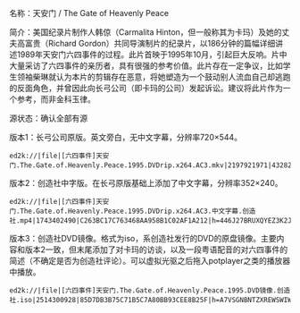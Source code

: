 名称：天安门 / The Gate of Heavenly Peace

简介：美国纪录片制作人韩倞（Carmalita Hinton，但一般称其为卡玛）及她的丈夫高富贵（Richard Gordon）共同导演制片的纪录片，以186分钟的篇幅详细讲述1989年天安门六四事件的过程。此片首映于1995年10月，引起巨大反响。片中大量采访了六四事件的亲历者，具有很强的参考价值。此片存在一定争议，比如学生领袖柴琳就认为本片的剪辑存在恶意，将她塑造为一个鼓动别人流血自己却逃跑的反面角色，并曾因此向长弓公司（即卡玛的公司）发起诉讼。建议将此片作为一个参考，而非金科玉律。

源状态：确认全部有源

版本1：长弓公司原版。英文旁白，无中文字幕，分辨率720×544。
```
ed2k://|file|[六四事件]天安门.The.Gate.of.Heavenly.Peace.1995.DVDrip.x264.AC3.mkv|2197921971|432828146B6391D0957283C49A52901C|h=DLIWAWGNERA2Q5B3EBGOMRE5LJCDFQD3|/
```
版本2：创造社中字版。在长弓原版基础上添加了中文字幕，分辨率352×240。
```
ed2k://|file|[六四事件]天安门.The.Gate.of.Heavenly.Peace.1995.DVDrip.x264.AC3.中文字幕.创造社.mp4|1743402490|C263BC17C763468AA958B1C02AF1A212|h=446J27BRUXQYEZ3K2JSMNAYLXVETUCID|/
```
版本3：创造社DVD镜像。格式为iso，系创造社发行的DVD的原盘镜像。主要内容和版本2一致，但末尾添加了对卡玛的访谈，以及一段粤语配音的对六四事件的简述（不确定是否为创造社评论）。可以虚拟光驱之后拖入potplayer之类的播放器中播放。
```
ed2k://|file|[六四事件]天安门.The.Gate.of.Heavenly.Peace.1995.DVD镜像.创造社.iso|2514300928|85D7DB3B75C71B5C7A80BB93CEE8B25F|h=A7VSGNBNTZXREWSWIW2MPKNH3ZY2LTBN|/
```
